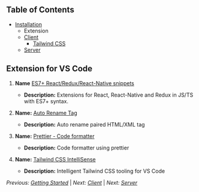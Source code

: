 ## Table of Contents

- [Installation](./installation.md)
  - Extension
  - [Client](#client)
    - [Tailwind CSS](https://tailwindcss.com/docs/guides/vite)
  - [Server](server)

## Extension for VS Code

1. **Name** [ES7+ React/Redux/React-Native snippets](https://marketplace.visualstudio.com/items?itemName=dsznajder.es7-react-js-snippets)

   - **Description:** Extensions for React, React-Native and Redux in JS/TS with ES7+ syntax.

2. **Name:** [Auto Rename Tag](https://marketplace.visualstudio.com/items?itemName=formulahendry.auto-rename-tag)

   - **Description:** Auto rename paired HTML/XML tag

3. **Name:** [Prettier - Code formatter](https://marketplace.visualstudio.com/items?itemName=esbenp.prettier-vscode)

   - **Description:** Code formatter using prettier

4. **Name:** [Tailwind CSS IntelliSense](https://marketplace.visualstudio.com/items?itemName=bradlc.vscode-tailwindcss)
   - **Description:** Intelligent Tailwind CSS tooling for VS Code

_Previous: [Getting Started](./gettingStarted.md)_ | _Next: [Client](./client.md)_ | _Next: [Server](./server.md)_
